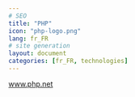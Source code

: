```yaml
---
# SEO
title: "PHP"
icon: "php-logo.png"
lang: fr_FR
# site generation
layout: document
categories: [fr_FR, technologies]
---
```


<a href="http://www.php.net/">www.php.net</a>
